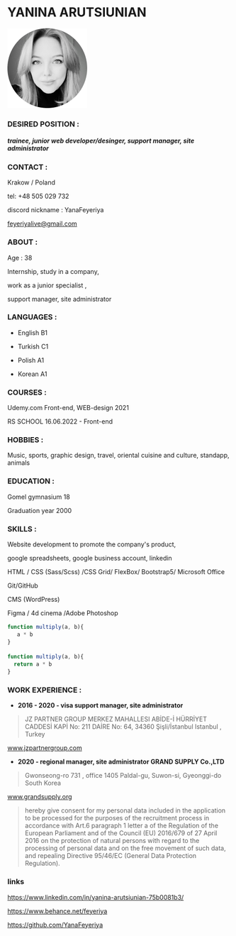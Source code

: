 # **YANINA ARUTSIUNIAN**

![Yanina Arutsiunian](/foto/Ellipse%205.png)

### **DESIRED POSITION** :

##### trainee, junior web developer/desinger, support manager, site administrator

### **CONTACT** :
Krakow / Poland

tel: +48 505 029 732

discord nickname : YanaFeyeriya

feyeriyalive@gmail.com

### **ABOUT** :
Age : 38

Internship, study in a company, 

work as a junior specialist ,

support manager, site administrator


### **LANGUAGES** :
+ English B1 

+ Turkish C1

+ Polish A1

+ Korean A1


### **COURSES** :
Udemy.com
Front-end,  WEB-design 2021

RS SCHOOL 16.06.2022 - 
Front-end

### **HOBBIES** :
Music, sports, graphic design, travel, oriental cuisine and culture, standapp, animals


### **EDUCATION** :
Gomel gymnasium 18

Graduation year 2000




### **SKILLS** :
Website development to promote the company's product, 

google spreadsheets, google business account, linkedin

HTML / CSS (Sass/Scss) /CSS Grid/ FlexBox/ Bootstrap5/ Microsoft Office

Git/GitHub 

CMS (WordPress)

Figma / 4d cinema /Adobe Photoshop


```javascript
function multiply(a, b){
   a * b
}

function multiply(a, b){
  return a * b
}

```

### **WORK EXPERIENCE** :
+ __2016  - 2020 - visa support manager, site administrator__

>JZ PARTNER GROUP MERKEZ MAHALLESI ABİDE-İ HÜRRİYET CADDESİ KAPİ No: 211 DAİRE No: 64, 34360 Şişli/İstanbul
>Istanbul , Turkey  

www.jzpartnergroup.com

+ __2020  -  regional manager, site administrator GRAND SUPPLY Co.,LTD__

>Gwonseong-ro 731 , office 1405
>Paldal-gu, Suwon-si, Gyeonggi-do
>South Korea

www.grandsupply.org




>hereby give consent for my personal data included in the application to be processed for the purposes of the recruitment process in accordance with Art.6 paragraph 1 letter a of the Regulation of the European Parliament and of the Council (EU) 2016/679 of 27 April 2016 on the protection of natural persons with regard to the processing of personal data and on the free movement of such data, and repealing Directive 95/46/EC (General Data Protection Regulation).


### links

https://www.linkedin.com/in/yanina-arutsiunian-75b0081b3/

https://www.behance.net/feyeriya

https://github.com/YanaFeyeriya